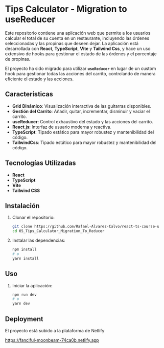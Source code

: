 # Tips Calculator - Migration to useReducer

Este repositorio contiene una aplicación web que permite a los usuarios calcular el total de su cuenta en un restaurante, incluyendo las órdenes seleccionadas y las propinas que deseen dejar. La aplicación está desarrollada con **React**, **TypeScript**, **Vite** y **Tailwind Css**, y hace un uso extensivo de hooks para gestionar el estado de las órdenes y el porcentaje de propinas. 

El proyecto ha sido migrado para utilizar **`useReducer`** en lugar de un custom hook para gestionar todas las acciones del carrito, controlando de manera eficiente el estado y las acciones.

## Características

- **Grid Dinámico**: Visualización interactiva de las guitarras disponibles.
- **Gestión del Carrito**: Añadir, quitar, incrementar, disminuir y vaciar el carrito.
- **useReducer**: Control exhaustivo del estado y las acciones del carrito.
- **React.js**: Interfaz de usuario moderna y reactiva.
- **TypeScript**: Tipado estático para mayor robustez y mantenibilidad del código.
- **TailwindCss**: Tipado estático para mayor robustez y mantenibilidad del código.

## Tecnologías Utilizadas

- **React**
- **TypeScript**
- **Vite**
- **Tailwind CSS**

## Instalación

1. Clonar el repositorio:
    ```bash
    git clone https://github.com/Rafael-Alvarez-Calvo/react-ts-course-udemy.git
    cd 05_Tips_Calculator_Migration_To_Reducer
    ```

2. Instalar las dependencias:
    ```bash
    npm install
    # o
    yarn install
    ```

## Uso

1. Iniciar la aplicación:
    ```bash
    npm run dev
    # o
    yarn dev
    ```


## Deployment

El proyecto está subido a la plataforma de Netlify

https://fanciful-moonbeam-74ca0b.netlify.app